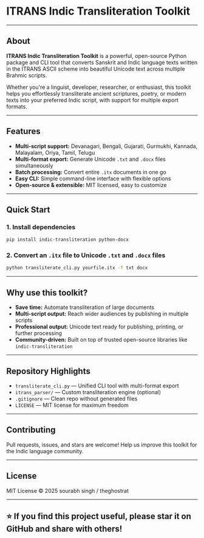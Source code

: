 # ITRANS Indic Transliteration Toolkit

---

## About

**ITRANS Indic Transliteration Toolkit** is a powerful, open-source Python package and CLI tool that converts Sanskrit and Indic language texts written in the ITRANS ASCII scheme into beautiful Unicode text across multiple Brahmic scripts.

Whether you're a linguist, developer, researcher, or enthusiast, this toolkit helps you effortlessly transliterate ancient scriptures, poetry, or modern texts into your preferred Indic script, with support for multiple export formats.

---

## Features

- **Multi-script support:** Devanagari, Bengali, Gujarati, Gurmukhi, Kannada, Malayalam, Oriya, Tamil, Telugu
- **Multi-format export:** Generate Unicode `.txt` and `.docx` files simultaneously
- **Batch processing:** Convert entire `.itx` documents in one go
- **Easy CLI:** Simple command-line interface with flexible options
- **Open-source & extensible:** MIT licensed, easy to customize

---

## Quick Start

### 1. Install dependencies

```bash
pip install indic-transliteration python-docx
```

### 2. Convert an `.itx` file to Unicode `.txt` and `.docx` files

```bash
python transliterate_cli.py yourfile.itx -f txt docx
```

---

## Why use this toolkit?

- **Save time:** Automate transliteration of large documents
- **Multi-script output:** Reach wider audiences by publishing in multiple scripts
- **Professional output:** Unicode text ready for publishing, printing, or further processing
- **Community-driven:** Built on top of trusted open-source libraries like `indic-transliteration`

---

## Repository Highlights

- `transliterate_cli.py` — Unified CLI tool with multi-format export
- `itrans_parser/` — Custom transliteration engine (optional)
- `.gitignore` — Clean repo without generated files
- `LICENSE` — MIT license for maximum freedom

---

## Contributing

Pull requests, issues, and stars are welcome! Help us improve this toolkit for the Indic language community.

---

## License

MIT License © 2025 sourabh singh / theghostrat

---

## ⭐ If you find this project useful, please star it on GitHub and share with others!
